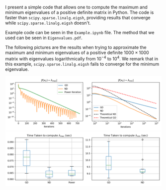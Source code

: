 I present a simple code that allows one to compute the maximum and minimum eigenvalues of a positive definite matrix in Python.
The code is faster than `scipy.sparse.linalg.eigsh`, providing results that converge while `scipy.sparse.linalg.eigsh` doesn't.

Example code can be seen in the `Example.ipynb` file. The method that we used can be seen in `Eigenvalues.pdf`.

The following pictures are the results when trying to approximate the maximum and minimum eigenvalues of a positive definite $1000\times 1000$ matrix
with eigenvalues logarithmically from $10^{-4}$ to $10^4$. We remark that in this example, `scipy.sparse.linalg.eigsh` fails to converge
for the minimum eigenvalue.

![alt text](https://github.com/infamoussoap/EigenvalueSolvers/blob/main/convergence.png)
![alt text](https://github.com/infamoussoap/EigenvalueSolvers/blob/main/time_taken.png)